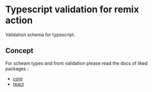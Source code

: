 # Typescript validation for remix action

Validation schema for typescript.

## Concept

For scheam types and front validation please read the docs of liked packages :

- [core](../core/)
- [react](../react/)

